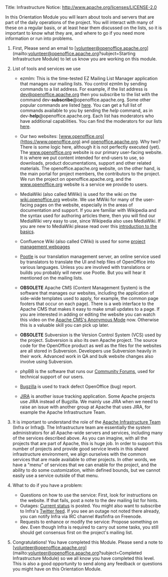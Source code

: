 Title:     Infrastructure
Notice: http://www.apache.org/licenses/LICENSE-2.0

In this Orientation Module you will learn about tools and servers that are part of the daily operations of the project. You will interact with many of these on a regular basis, or at least hear them discussed on the lists, so it is important to know what they are, and where to go if you need more information or run into problems.

1. First, Please send an email to [volunteer@openoffice.apache.org](mailto:volunteer@openoffice.apache.org?subject=Starting Infrastructure Module) to let us know you are working on this module.

1. List of tools and services we use

   * ezmlm: This is the time-tested EZ Mailing List Manager application that manages our mailing lists. You control ezmlm by sending commands to a list address. For example, if the list address is dev@openoffice.apache.org then you subscribe to the list with the command dev-**subscribe**@openoffice.apache.org. Some other popular commands are listed [here](https://www.apache.org/foundation/mailinglists.html). You can get a full list of commands available to you by sending the *help* command, as in dev-**help**@openoffice.apache.org. Each list has moderators who have additional capabilities. You can find the moderators for our lists [here](https://openoffice.apache.org/pmc-faqs.html#mailing-lists).

   * Our two websites: [www.openoffice.org](https://www.openoffice.org) and [openoffice.apache.org](https://openoffice.apache.org). Why two? There is some logic here, although it is not perfectly executed (yet). The www.openoffice.org website is our primary user-facing website. It is where we put content intended for end-users to use, so downloads, product documentations, support and other related materials. The openoffice.apache.org website, on the other hand, is the main portal for project members, the contributors to the project. We run the project on openoffice.apache.org, and the www.openoffice.org website is a service we provide to users.

   * MediaWiki (also called MWiki) is used for the wiki on the [wiki.openoffice.org](https://wiki.openoffice.org/wiki/Main_Page) website. We use MWiki for many of the user-facing pages on the website, especially in the areas of documentation and support. If you are familiar with Wikipedia and the syntax used for authoring articles there, then you will find our MediaWiki very easy to use, since Wikipedia also uses MediaWiki. If you are new to MediaWiki please read over this [introduction to the basics](https://meta.wikimedia.org/wiki/Help:Editing).

   * Confluence Wiki (also called CWiki) is used for some [project management webpages](https://cwiki.apache.org/confluence/display/OOOUSERS/Wiki+Home)

   * [Pootle](https://translate.apache.org) is our translation management server, an online service used by translators to translate the UI and help files of OpenOffice into various languages. Unless you are involved with translations or builds you probably will never use Pootle. But you will hear it mentioned on the mailing lists.

   * **OBSOLETE** Apache CMS (Content Management System) is the software that manages our websites, including the application of side-wide templates used to apply, for example, the common page footers that occur on each page). There is a web interface to the Apache CMS that makes it easy to make small updates to a page. If you are interested in adding or editing the website you can watch this video on the [Apache CMS's Anonymous Mode](https://www.youtube.com/watch?v=7fvg1pfHLhE) now. Otherwise this is a valuable skill you can pick up later.

   * **OBSOLETE** Subversion is the Version Control System (VCS) used by the project. Subversion is also its own Apache project. The source code for the OpenOffice product as well as the files for the websites are all stored in Subversion. Developers use Subversion heavily in their work. Advanced work in QA and bulk website changes also involve using Subversion.

   * phpBB is the software that runs our [Community Forums](https://forum.openoffice.org/en/forum/), used for technical support of our users.

   * [Bugzilla](https://issues.apache.org/ooo/) is used to track defect OpenOffice (bug) report.

   * [JIRA](https://issues.apache.org/jira/) is another issue tracking application. Some Apache projects use JIRA instead of Bugzilla. We mainly use JIRA when we need to raise an issue with another group at Apache that uses JIRA, for example the Apache Infrastructure Team.

1. It is important to understand the role of the [Apache Infrastructure Team](https://www.apache.org/dev/infrastructure.html) (Infra or Infra@. The Infrastructure team are essentially the system administrators for all Apache-wide servers and services, including many of the services described above. As you can imagine, with all the projects that are part of Apache, this is huge job. In order to support this number of projects and provide good service levels in this shared infrastructure environment, we align ourselves with the common services that are made available to other projects. In other words, we have a "menu" of services that we can enable for the project, and the ability to do some customization, within defined bounds, but we cannot easily use a service outside of that menu.

1. What to do if you have a problem:

   * Questions on how to use the service: First, look for instructions on the website. If that fails, post a note to the dev mailing list for hints.
   * Outages: [Current status](https://monitoring.apache.org/status/) is posted. You might also want to subscribe to Infra's [Twitter feed](https://twitter.com/infrabot). If you see an outage not noted there already, you can notify Infra via IRC channel #asfinfra on Freenode.
   * Requests to enhance or modify the service: Propose something on dev. Even though Infra is required to carry out some tasks, you still should get consensus first on the project's mailing list.

1. Congratulations! You have completed this Module. Please send a note to [volunteer@openoffice.apache.org](mailto:volunteer@openoffice.apache.org?subject=Completed Infrastructure Module) so we all know you have completed this level. This is also a good opportunity to send along any feedback or questions you might have on this Orientation Module.
